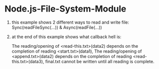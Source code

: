 # Node.js-File-System-Module

1. this example shows 2 different ways to read and write file: Sync(readFileSync(...)) & Async(readFile(...))

2. at the end of this example shows what callback hell is:

   The reading/opening of <read-this.txt>(data2) depends on the completion of reading <start.txt>(data1),
   The reading/opening of <append.txt>(data2) depends on the completion of reading <read-this.txt>(data3),
   final.txt cannot be written until all reading is complete.
